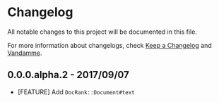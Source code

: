# Changelog

All notable changes to this project will be documented in this file.

For more information about changelogs, check
[Keep a Changelog](http://keepachangelog.com) and
[Vandamme](http://tech-angels.github.io/vandamme).

## 0.0.0.alpha.2 - 2017/09/07

* [FEATURE] Add `DocRank::Document#text`
